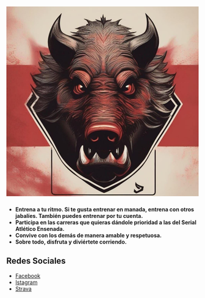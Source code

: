 # ![logo](assets/logo_jabalies.jpg)

- **Entrena a tu ritmo. Si te gusta entrenar en manada, entrena con otros jabalíes. También puedes entrenar por tu cuenta.**
- **Participa en las carreras que quieras dándole prioridad a las del Serial Atlético Ensenada.**
- **Convive con los demás de manera amable y respetuosa.**
- **Sobre todo, disfruta y diviértete corriendo.**

## Redes Sociales
- [Facebook
](https://facebook.com/61556552277569/)
- [Istagram](https://www.instagram.com/jabalies_running_team_/)
- [Strava](https://www.strava.com/clubs/jabalies)
